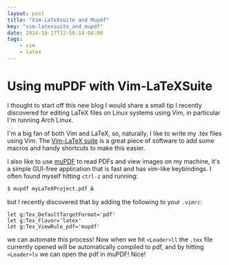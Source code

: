 ```yaml
---
layout: post
title: "Vim-LaTeXsuite and Mupdf"
key: "vim-latexsuite_and_mupdf"
date: 2014-10-17T12:56:14-04:00
tags:
    - vim
    - latex
---
```


# Using muPDF with Vim-LaTeXSuite

I thought to start off this new blog I would share a small tip I recently discovered
for editing LaTeX files on Linux systems using Vim, in particular I'm running Arch Linux.

I'm a big fan of both Vim and LaTeX, so, naturally, I like to write my 
.tex files using Vim. The [Vim-LaTeX suite](http://vim-latex.sourceforge.net/) is 
a great piece of software to add some macros and handy shortcuts to make this easier.

I also like to use [muPDF](http://mupdf.com/) to read PDFs and view images on my machine,
it's a simple GUI-free application that is fast and has vim-like keybindings. I often
found myself hitting `ctrl-z` and running:

```bash
$ mupdf myLaTeXProject.pdf &
```

but I recently discovered that by adding the following to your `.vimrc`:

```
let g:Tex_DefaultTargetFormat='pdf'
let g:Tex_Flavor='latex'
let g:Tex_ViewRule_pdf='mupdf'
```

we can automate this process! Now when we hit `<Leader>ll` the `.tex` file currently
opened will be automatically compiled to pdf, and by hitting `<Leader>lv` we can open
the pdf in muPDF! Nice!
